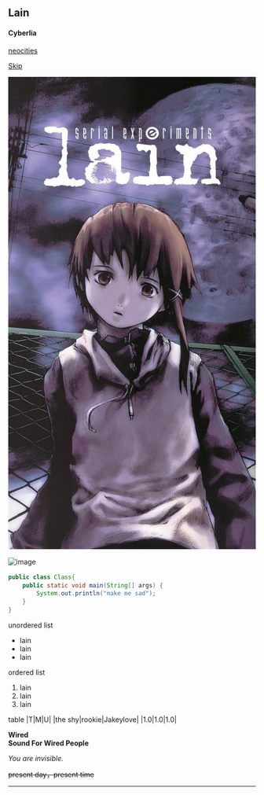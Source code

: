 ## Lain
#### Cyberlia
[neocities](https://fauux.neocities.org/)

[Skip](README.md)

![image](lain.jpg)

![image](https://fauux.neocities.org/mebious_icon_02.gif)

```Java
public class Class{
    public static void main(String[] args) {
        System.out.println("make me sad");
    }
}
```
unordered list
- lain
- lain
- lain

ordered list
1. lain
1. lain
1. lain

table 
|T|M|U|
|the shy|rookie|Jakeylove|
|1.0|1.0|1.0|

**Wired      
Sound For
Wired
People**

*You are invisible.*

~~present day，present time~~

----
